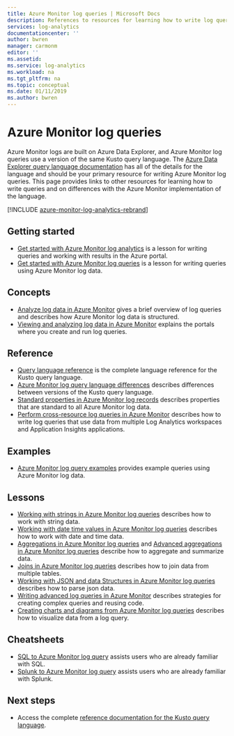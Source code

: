 ```yaml
---
title: Azure Monitor log queries | Microsoft Docs
description: References to resources for learning how to write log queries in Azure Monitor.
services: log-analytics
documentationcenter: ''
author: bwren
manager: carmonm
editor: ''
ms.assetid: 
ms.service: log-analytics
ms.workload: na
ms.tgt_pltfrm: na
ms.topic: conceptual
ms.date: 01/11/2019
ms.author: bwren
---
```


# Azure Monitor log queries
Azure Monitor logs are built on Azure Data Explorer, and Azure Monitor log queries use a version of the same Kusto query language. The [Azure Data Explorer query language documentation](/azure/kusto/query) has all of the details for the language and should be your primary resource for writing Azure Monitor log queries. This page provides links to other resources for learning how to write queries and on differences with the Azure Monitor implementation of the language.

[!INCLUDE [azure-monitor-log-analytics-rebrand](../../../includes/azure-monitor-log-analytics-rebrand.md)]

## Getting started

- [Get started with Azure Monitor log analytics](get-started-portal.md) is a lesson for writing queries and working with results in the Azure portal.
- [Get started with Azure Monitor log queries](get-started-queries.md) is a lesson for writing queries using Azure Monitor log data.

## Concepts
- [Analyze log data in Azure Monitor](../../azure-monitor/log-query/log-query-overview.md) gives a brief overview of log queries and describes how Azure Monitor log data is structured.
- [Viewing and analyzing log data in Azure Monitor](../../azure-monitor/log-query/portals.md) explains the portals where you create and run log queries.

## Reference

- [Query language reference](/azure/kusto/query)  is the complete language reference for the Kusto query language.
- [Azure Monitor log query language differences](data-explorer-difference.md) describes differences between versions of the Kusto query language.
- [Standard properties in Azure Monitor log records](../../azure-monitor/platform/log-standard-properties.md) describes properties that are standard to all Azure Monitor log data.
- [Perform cross-resource log queries in Azure Monitor](../../azure-monitor/log-query/cross-workspace-query.md) describes how to write log queries that use data from multiple Log Analytics workspaces and Application Insights applications.


## Examples

- [Azure Monitor log query examples](examples.md) provides example queries using Azure Monitor log data.



## Lessons

- [Working with strings in Azure Monitor log queries](string-operations.md) describes how to work with string data.
- [Working with date time values in Azure Monitor log queries](datetime-operations.md) describes how to work with date and time data. 
- [Aggregations in Azure Monitor log queries](aggregations.md) and [Advanced aggregations in Azure Monitor log queries](advanced-aggregations.md) describe how to aggregate and summarize data.
- [Joins in Azure Monitor log queries](joins.md) describes how to join data from multiple tables.
- [Working with JSON and data Structures in Azure Monitor log queries](json-data-structures.md) describes how to parse json data.
- [Writing advanced log queries in Azure Monitor](advanced-query-writing.md) describes strategies for creating complex queries and reusing code.
- [Creating charts and diagrams from Azure Monitor log queries](charts.md) describes how to visualize data from a log query.

## Cheatsheets

-  [SQL to Azure Monitor log query](sql-cheatsheet.md) assists users who are already familiar with SQL.
-  [Splunk to Azure Monitor log query](sql-cheatsheet.md) assists users who are already familiar with Splunk.
 
## Next steps

- Access the complete [reference documentation for the Kusto query language](/azure/kusto/query/).